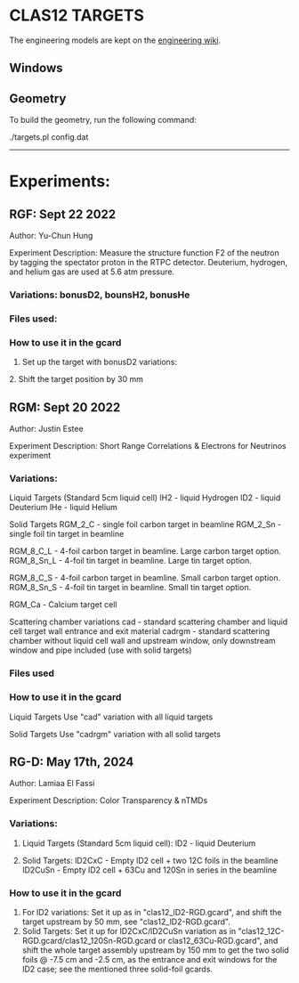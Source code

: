 
# CLAS12 TARGETS

The engineering models are kept on 
the [engineering wiki](https://wiki.jlab.org/Hall-B/engineering/hallb_eng_wiki/index.php/Main_Page).


## Windows


## Geometry

To build the geometry, run the following command:

./targets.pl config.dat

---

# Experiments:


## RGF: Sept 22 2022

Author: Yu-Chun Hung

Experiment Description: Measure the structure function F2 of the neutron by 
tagging the spectator proton in the RTPC detector. Deuterium, hydrogen, and helium gas are used at 5.6 atm pressure.

### Variations: bonusD2, bounsH2, bonusHe

### Files used: 

### How to use it in the gcard
1. Set up the target with bonusD2 variations:
<detector name="experiments/clas12/targets/target" factory="TEXT" variation="bonusD2"/>
2. Shift the target position by 30 mm
<detector name="target">    <position x="0*cm"  y="0*cm"  z="-3.00*cm"  />  </detector>


## RGM: Sept 20 2022

Author: Justin Estee

Experiment Description: Short Range Correlations & Electrons for Neutrinos experiment 


### Variations: 
Liquid Targets (Standard 5cm liquid cell)
lH2 - liquid Hydrogen
lD2 - liquid Deuterium
lHe - liquid Helium

Solid Targets
RGM_2_C - single foil carbon target in beamline
RGM_2_Sn - single foil tin target in beamline

RGM_8_C_L - 4-foil carbon target in beamline. Large carbon target option.
RGM_8_Sn_L - 4-foil tin target in beamline. Large tin target option.

RGM_8_C_S - 4-foil carbon target in beamline. Small carbon target option.
RGM_8_Sn_S - 4-foil tin target in beamline. Small tin target option.

RGM_Ca - Calcium target cell

Scattering chamber variations
cad - standard scattering chamber and liquid cell target wall entrance and exit material
cadrgm - standard scattering chamber without liquid cell wall and upstream window, only downstream window and pipe included (use with solid targets)
### Files used


### How to use it in the gcard
Liquid Targets
Use "cad" variation with all liquid targets
<detector name="experiments/clas12/targets/cad/"   factory="CAD"/>
<detector name="experiments/clas12/targets/target" factory="TEXT" variation="lD2"/>

Solid Targets
Use "cadrgm" variation with all solid targets
<detector name="experiments/clas12/targets/cadrgm/"   factory="CAD"/>
<detector name="experiments/clas12/targets/target" factory="TEXT" variation="RGM_2_C"/>

## RG-D: May 17th, 2024

Author: Lamiaa El Fassi

Experiment Description: Color Transparency & nTMDs

### Variations: 
1. Liquid Targets (Standard 5cm liquid cell):
lD2 - liquid Deuterium

2. Solid Targets:
lD2CxC - Empty lD2 cell + two 12C foils in the beamline
lD2CuSn - Empty lD2 cell + 63Cu and 120Sn in series in the beamline

### How to use it in the gcard
1. For lD2 variations:
Set it up as in "clas12_lD2-RGD.gcard", and
shift the target upstream by 50 mm, see  "clas12_lD2-RGD.gcard".
2. Solid Targets:
Set it up for lD2CxC/lD2CuSn variation as in "clas12_12C-RGD.gcard/clas12_120Sn-RGD.gcard or clas12_63Cu-RGD.gcard", and 
shift the whole target assembly upstream by 150 mm to get the two solid foils @ -7.5 cm and -2.5 cm, as the entrance and exit windows for the lD2 case; see the mentioned three solid-foil gcards.
<detector name="target">    <position x="0.0*cm"  y="0.0*cm"  z="-15.0*cm"  />  </detector>
